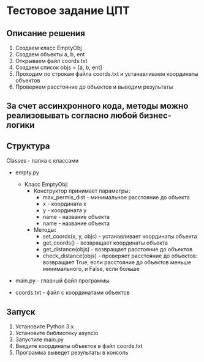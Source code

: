 # Тестовое задание ЦПТ

## Описание решения

1. Создаем класс EmptyObj
2. Создаем объекты a, b, ent
3. Открываем файл coords.txt
4. Создаем список objs = [a, b, ent]
5. Проходим по строкам файла coords.txt и устанавливаем координаты объектов
6. Проверяем расстояние до объектов и выводим результаты

<h2>За счет ассинхронного кода, методы можно реализовывать согласно любой бизнес-логики</h2>

## Структура

Classes - папка с классами

- empty.py

  - Класс EmptyObj:
    - Конструктор принимает параметры:
      - max_permis_dist - минимальное расстояние до объекта
      - x - координата x
      - y - координата y
      - name - название объекта
      - name - название объекта
    - Методы:
      - set_coords(x, y, objs) - устанавливает координаты объекта
      - get_coords() - возвращает координаты объекта
      - get_distance(objs) - возвращает расстояние до объектов
      - check_distance(objs) - проверяет расстояние до объектов: возвращает True, если расстояние до объектов меньше минимального, и False, если больше
- main.py - главный файл программы
- coords.txt - файл с координатами объектов

## Запуск

1. Установите Python 3.x
2. Установите библиотеку asyncio
3. Запустите main.py
4. Введите координаты объектов в файл coords.txt
5. Программа выведет результаты в консоль
